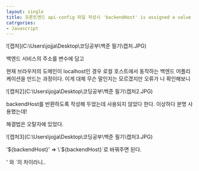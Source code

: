 ```yaml
---
layout: single
title: 프론트엔드 api-config 파일 작성시 'backendHost' is assigned a value but never used + Uncaught (in promise) SyntaxError: Unexpected token < in JSON at position ** 경고 해결법
catrgories:
- Javascript
---
```


![캡처](C:\Users\jojja\Desktop\코딩공부\백준 필기\캡처.JPG)

백엔드 서비스의 주소를 변수에 담고

현재 브라우저의 도메인이 localhost인 경우 로컬 호스트에서 동작하는 백엔드 어플리케이션을 만드는 과정이다. 이게 대체 무슨 말인지는 모르겠지만 오류가 나 확인해보니



![캡처2](C:\Users\jojja\Desktop\코딩공부\백준 필기\캡처2.JPG)

backendHost를 반환하도록 작성해 두었는데 사용되지 않았다 한다. 이상하다 분명 사용했는데!

해결법은 오탈자에 있었다.



![캡처3](C:\Users\jojja\Desktop\코딩공부\백준 필기\캡처3.JPG)

'${backendHost}' => \`${backendHost}\`로 바꿔주면 된다.

' 와 `의 차이라니..
